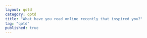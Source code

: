 ```yaml
---
layout: qotd  
category: qotd  
title: "What have you read online recently that inspired you?"  
tag: "qotd"
published: true
---
```



